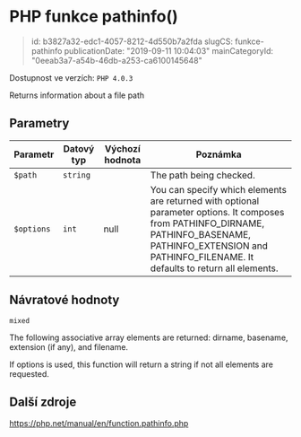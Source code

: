 PHP funkce pathinfo()
=====================

> id: b3827a32-edc1-4057-8212-4d550b7a2fda
> slugCS: funkce-pathinfo
> publicationDate: "2019-09-11 10:04:03"
> mainCategoryId: "0eeab3a7-a54b-46db-a253-ca6100145648"

Dostupnost ve verzích: `PHP 4.0.3`

Returns information about a file path


Parametry
--------------

| Parametr | Datový typ | Výchozí hodnota | Poznámka |
|-----|-----|-----|-----|
| `$path` | `string` |  | The path being checked. |
| `$options` | `int` | null | You can specify which elements are returned with optional parameter options. It composes from PATHINFO_DIRNAME, PATHINFO_BASENAME, PATHINFO_EXTENSION and PATHINFO_FILENAME. It defaults to return all elements. |


Návratové hodnoty
----------------

`mixed`

The following associative array elements are returned:
dirname, basename,
extension (if any), and filename.
</p>
<p>
If options is used, this function will return a
string if not all elements are requested.

Další zdroje
------------

https://php.net/manual/en/function.pathinfo.php
